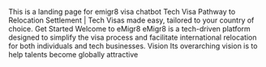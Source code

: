 This is a landing page for emigr8 visa chatbot
Tech Visa Pathway to Relocation Settlement | Tech Visas made easy, tailored to your country of choice. Get Started Welcome to eMigr8 eMigr8 is a tech-driven platform designed to simplify the visa process and facilitate international relocation for both individuals and tech businesses. Vision Its overarching vision is to help talents become globally attractive
